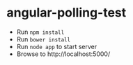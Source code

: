 angular-polling-test
====================

* Run `npm install`
* Run `bower install`
* Run `node app` to start server
* Browse to http://localhost:5000/
